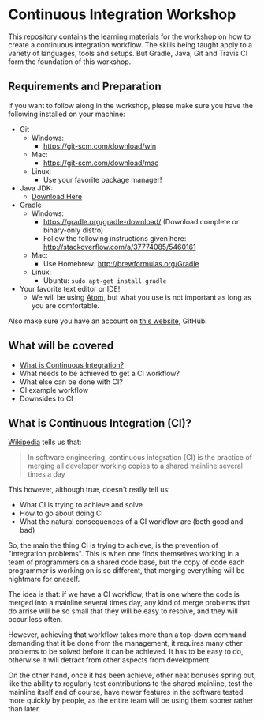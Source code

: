 # Continuous Integration Workshop
This repository contains the learning materials for the workshop on how to create a continuous integration workflow. The skills being taught apply to a variety of languages, tools and setups. But Gradle, Java, Git and Travis CI form the foundation of this workshop.

## Requirements and Preparation

If you want to follow along in the workshop, please make sure you have the
following installed on your machine:


- Git
  - Windows:
    - https://git-scm.com/download/win
  - Mac:
    - https://git-scm.com/download/mac
  - Linux:
    - Use your favorite package manager!
 - Java JDK:
   - [Download Here](http://www.oracle.com/technetwork/java/javase/downloads/jdk8-downloads-2133151.html)
 - Gradle
   - Windows:
     - https://gradle.org/gradle-download/ (Download complete or binary-only
       distro)
     - Follow the following instructions given here:
       http://stackoverflow.com/a/37774085/5460161
   - Mac:
      - Use Homebrew: http://brewformulas.org/Gradle
   - Linux:
      - Ubuntu: `sudo apt-get install gradle`
  - Your favorite text editor or IDE!
    - We will be using [Atom](https://atom.io/), but what you use is not
      important as long as you are comfortable.

Also make sure you have an account on [this website](https://github.com/join),
GitHub!


## What will be covered

- [What is Continuous Integration?](#what-is-continuous-integration-ci)
- What needs to be achieved to get a CI workflow?
- What else can be done with CI?
- CI example workflow
- Downsides to CI

## What is Continuous Integration (CI)?
[Wikipedia][1] tells us that:

>In software engineering, continuous integration (CI) is the practice of merging all developer working copies to a shared mainline several times a day

This however, although true, doesn't really tell us:
 - What CI is trying to achieve and solve
 - How to go about doing CI
 - What the natural consequences of a CI workflow are (both good and bad)

 So, the main the thing CI is trying to achieve, is the prevention of "integration problems". This is when one finds themselves working in a team of programmers on a shared code base, but the copy of code each programmer is working on is so different, that merging everything will be nightmare for oneself.

 The idea is that: if we have a CI workflow, that is one where the code is merged into a mainline several times day, any kind of merge problems that do arrise will be so small that they will be easy to resolve, and they will occur less often.

 However, achieving that workflow takes more than a top-down command demanding that it be done from the management, it requires many other problems to be solved before it can be achieved. It has to be easy to do, otherwise it will detract from other aspects from development.

 On the other hand, once it has been achieve, other neat bonuses spring out, like the ability to regularly test contributions to the shared mainline, test the mainline itself and of course, have newer features in the software tested more quickly by people, as the entire team will be using them sooner rather than later.


[1]:https://en.wikipedia.org/wiki/Continuous_integration
